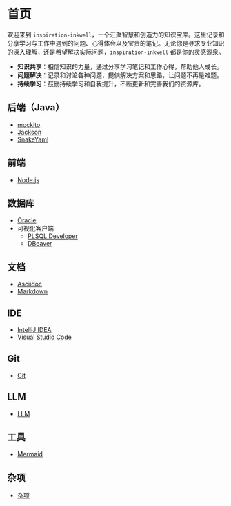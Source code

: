 <!-- omit from toc -->
# 首页

欢迎来到 `inspiration-inkwell`，一个汇聚智慧和创造力的知识宝库。这里记录和分享学习与工作中遇到的问题、心得体会以及宝贵的笔记。无论你是寻求专业知识的深入理解，还是希望解决实际问题，`inspiration-inkwell` 都是你的灵感源泉。

- **知识共享**：相信知识的力量，通过分享学习笔记和工作心得，帮助他人成长。
- **问题解决**：记录和讨论各种问题，提供解决方案和思路，让问题不再是难题。
- **持续学习**：鼓励持续学习和自我提升，不断更新和完善我们的资源库。


## 后端（Java）

- [mockito](docs/backend/unittest/mockito.md)
- [Jackson](docs/backend/jackson.md)
- [SnakeYaml](docs/backend/snakeyaml.md)

## 前端

- [Node.js](docs/frontend/node.md) 

## 数据库

- [Oracle](docs/db/oracle.md)
- 可视化客户端
  - [PLSQL Developer](docs/db/plsql_developer.md)
  - [DBeaver](docs/db/dbeaver.md)


## 文档

- [Asciidoc](docs/text-tool/asciidoc.adoc)
- [Markdown](docs/text-tool/markdown.md)

## IDE

- [IntelliJ IDEA](docs/ide/intellij.md)
- [Visual Studio Code](docs/ide/vscode.md)

## Git

- [Git](docs/git/git.md)

## LLM

- [LLM](docs/llm/llm.md)
  
## 工具

- [Mermaid](docs/tools/mermaid.md)
## 杂项

- [杂项](docs/miscellaneous/index.md)